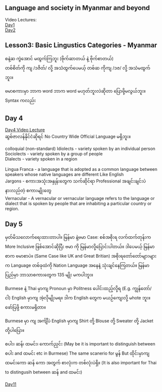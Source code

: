 ## Language and society in Myanmar and beyond

Video Lectures: <br>
[Day1](https://fb.watch/74ssih0UHV/)<br>
[Day2](https://fb.watch/74sGw_I68_/)<br>

## Lesson3: Basic Lingustics Categories - Myanmar
စနဲ့ဆ ကွဲအောင် မထွက်ကြဘူး (ဗိုက်ဆာတယ် နဲ့ ဗိုက်စာတယ်)<br>
တစ်စိတ်ကို ကျ /ဒဇိတ်/ လို့ အသံထွက်ပေမယ့် တစ်ဆ ကိုကျ /ဒဇ/ လို့ အသံမထွက်ဘူး။<br>

ဗမာစကားမှာ ဘာက word ဘာက word မဟုတ်ဘူးလဲဆိုတာ ပြောဖို့မလွယ်ဘူး။ Syntax ကလည်း 




## Day 4
[Day4 Video Lecture](https://fb.watch/77qtriFQJu/)<br>
ဆွစ်ဇာလန်နိုင်ငံဆိုရင် No Country Wide Official Language မရှိဘူး။<br>

colloquial  (non-standard)
Idiolects - variety spoken by an individual person<br> 
Sociolects - variety spoken by a group of people<br>
Dialects - variety spoken in a region <br> <br>
Lingua Franca - a language that is adopted as a common language between speakers whose native languages are different Like English <br>
Jargons - စကားအသုံးအနှုန်းတွေက သက်ဆိုင်ရာ Professional အချင်းချင်းပဲ နားလည်တဲ့ စကားမျိုးတွေ <br>
Vernacular - A vernacular or vernacular language refers to the language or dialect that is spoken by people that are inhabiting a particular country or region.


## Day 5
မှတ်မိသလောက်ရေးထားတာပါ။
မြန်မာ နဲ့ဗမာ Case: စစ်အစိုးရ လက်ထက်တုန်းက More Inclusive ဖြစ်အောင်ဆိုပြီး ဗမာ ကို မြန်မာလို့ပြောင်းပါတယ်။ ဒါပေမယ့် မြန်မာစာက ဗမာစာပဲ။ (Same Case like UK and Great Britian)
အစိုးရတော်တော်များများက Language တစ်ခုထဲကို Nation Language အနေနဲ့ သုံးချင်နေကြတယ်။ 
မြန်မာပြည်မှာ ဘာသာစကားတွေက 135 မျိုး မကပါဘူး။ 

Burmese နဲ့ Thai မှာကျ Pronoun မှာ Politness ပေါင်းထည့်လို့ရ (E.g. ကျွန်တော်/ ငါ)
English မှာကျ အဲ့လိုမျိုးမရ။ ဒါက English တွေက မယဉ်ကျေးလို့ မhote ဘူး။ ဖော်ပြဖို့ စကားမရှိတာ။

Burmese မှာ ကျ အင်္ကျီပဲ English မှာကျ Shirt တို့ Blouse တို့ Sweater တို့ Jacket တို့ပါပြော။

စပါး၊ ဆန်၊ ထမင်း၊ ကောက်ညှင်း (May be it is important to distinguish between  စပါး and ထမင်း etc in Burmese)
The same scanerio for မွန်
But ထိုင်းမှာကျ ထမင်းကော ဆန် ကော အတွက် စာလုံးက တစ်လုံးပဲရှိ။ (It is also important for Thai to distingusih between ဆန် and ထမင်း) 



[Day11](https://fb.watch/7tDYzNKTM1/)<br>
